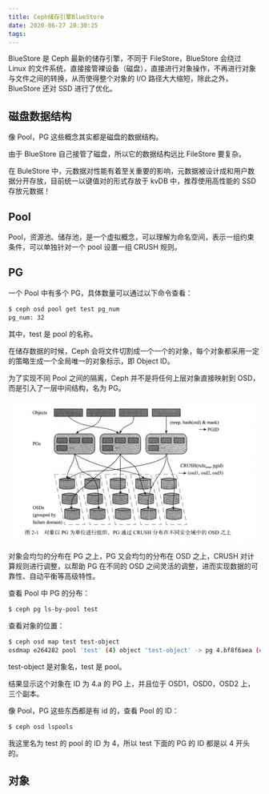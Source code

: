 ```yaml
---
title: Ceph储存引擎BlueStore
date: 2020-06-27 20:30:25
tags:
---
```


BlueStore 是 Ceph 最新的储存引擎，不同于 FileStore，BlueStore 会绕过 Linux 的文件系统，直接接管裸设备（磁盘），直接进行对象操作，不再进行对象与文件之间的转换，从而使得整个对象的 I/O 路径大大缩短，除此之外，BlueStore 还对 SSD 进行了优化。

## 磁盘数据结构

像 Pool，PG 这些概念其实都是磁盘的数据结构。

由于 BlueStore 自己接管了磁盘，所以它的数据结构远比 FileStore 要复杂。

在 BuleStore 中，元数据对性能有着至关重要的影响，元数据被设计成和用户数据分开存放，目前统一以键值对的形式存放于 kvDB 中，推荐使用高性能的 SSD 存放元数据！



## Pool

Pool，资源池、储存池，是一个虚拟概念，可以理解为命名空间，表示一组约束条件，可以单独针对一个 pool 设置一组 CRUSH 规则。



## PG

一个 Pool 中有多个 PG，具体数量可以通过以下命令查看：

```bash
$ ceph osd pool get test pg_num
pg_num: 32
```

其中，test 是 pool 的名称。

在储存数据的时候，Ceph 会将文件切割成一个一个的对象，每个对象都采用一定的策略生成一个全局唯一的对象标示，即 Object ID。

为了实现不同 Pool 之间的隔离，Ceph 并不是将任何上层对象直接映射到 OSD，而是引入了一层中间结构，名为 PG。

![image-20200628101944675](../../../resource/image-20200628101944675.png)

对象会均匀的分布在 PG 之上，PG 又会均匀的分布在 OSD 之上，CRUSH 对计算规则进行调整，以帮助 PG 在不同的 OSD 之间灵活的调整，进而实现数据的可靠性、自动平衡等高级特性。

查看 Pool 中 PG 的分布：

```bash
$ ceph pg ls-by-pool test
```

查看对象的位置：

```bash
$ ceph osd map test test-object
osdmap e264282 pool 'test' (4) object 'test-object' -> pg 4.bf8f6aea (4.a) -> up ([1,0,2], p1) acting ([1,0,2], p1)
```

test-object 是对象名，test 是 pool。

结果显示这个对象在 ID 为 4.a 的 PG 上，并且位于 OSD1，OSD0，OSD2 上，三个副本。

像 Pool，PG 这些东西都是有 id 的，查看 Pool 的 ID：

```bash
$ ceph osd lspools
```

我这里名为 test 的 pool 的 ID 为 4，所以 test 下面的 PG 的 ID 都是以 4 开头的。



## 对象

















